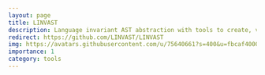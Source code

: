 ```yaml
---
layout: page
title: LINVAST
description: Language invariant AST abstraction with tools to create, visualize or use language-invariant ASTs
redirect: https://github.com/LINVAST/LINVAST
img: https://avatars.githubusercontent.com/u/75640661?s=400&u=fbcaf4000f9fcde878c9873270bc9254c6a2f5c1&v=4
importance: 1
category: tools
---
```


